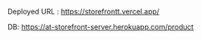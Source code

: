 Deployed URL : https://storefrontt.vercel.app/


DB: https://at-storefront-server.herokuapp.com/product
